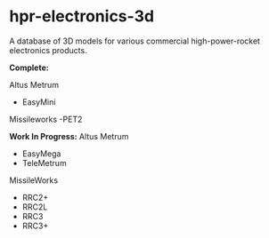 # hpr-electronics-3d
A database of 3D models for various commercial high-power-rocket electronics products.

**Complete:**

Altus Metrum
- EasyMini

Missileworks
-PET2

**Work In Progress:**
Altus Metrum
- EasyMega
- TeleMetrum

MissileWorks
- RRC2+
- RRC2L
- RRC3
- RRC3+
